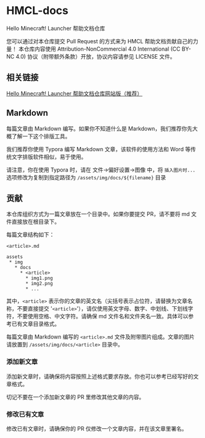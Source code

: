 # HMCL-docs
Hello Minecraft! Launcher 帮助文档仓库

您可以通过对本仓库提交 Pull Request 的方式来为 HMCL 帮助文档贡献自己的力量！
本仓库内容使用 Attribution-NonCommercial 4.0 International (CC BY-NC 4.0) 协议（附带额外条款）开放，协议内容请参见 LICENSE 文件。

## 相关链接

[Hello Minecraft! Launcher 帮助文档仓库网站版（推荐）](https://wifi-left.github.io/HMCL-docs-website/)

## Markdown

每篇文章由 Markdown 编写。如果你不知道什么是 Markdown，我们推荐你先大概了解一下这个排版工具。

我们推荐你使用 Typora 编写 Markdown 文章，该软件的使用方法和 Word 等传统文字排版软件相似，易于使用。

请注意，你在使用 Typora 时，请在 文件->偏好设置->图像 中，将 `插入图片时...` 选项修改为复制到指定路径为 `/assets/img/docs/${filename}` 目录

## 贡献
本仓库组织方式为一篇文章放在一个目录中。如果你要提交 PR，请不要将 md 文件直接放在根目录下。

每篇文章结构如下：
```
<article>.md

assets
 * img
   * docs
     * <article>
       * img1.png
       * img2.png
       * ...
```

其中，`<article>` 表示你的文章的英文名（尖括号表示占位符，请替换为文章名称，不要直接提交 '`<article>`'），请仅使用英文字母、数字、中划线、下划线字符，不要使用空格、中文字符。请确保 md 文件名和文件夹名一致。具体可以参考已有文章目录格式。

每篇文章由 Markdown 编写的 `<article>.md` 文件及附带图片组成。文章的图片请放置到 `/assets/img/docs/<article>` 目录中。

### 添加新文章

添加新文章时，请确保将内容按照上述格式要求存放。你也可以参考已经写好的文章格式。

切记不要在一个添加新文章的 PR 里修改其他文章的内容。

### 修改已有文章

修改已有文章时，请确保你的 PR 仅修改一个文章内容，并在该文章里署名。
